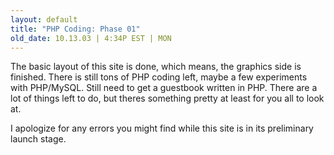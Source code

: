 ```yaml
---
layout: default
title: "PHP Coding: Phase 01"
old_date: 10.13.03 | 4:34P EST | MON
---
```


The basic layout of this site is done, which means, the graphics side is
finished. There is still tons of PHP coding left, maybe a few experiments with
PHP/MySQL. Still need to get a guestbook written in PHP. There are a lot of
things left to do, but theres something pretty at least for you all to look
at.

I apologize for any errors you might find while this site is in its
preliminary launch stage.
